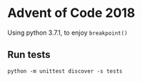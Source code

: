 # Advent of Code 2018

Using python 3.7.1, to enjoy `breakpoint()`

## Run tests

    python -m unittest discover -s tests

